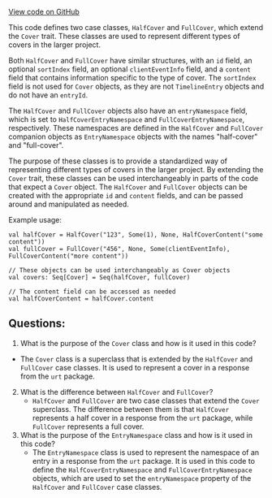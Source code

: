 [View code on GitHub](https://github.com/misbahsy/the-algorithm/product-mixer/core/src/main/scala/com/twitter/product_mixer/core/model/marshalling/response/urt/cover/ShowCover.scala)

This code defines two case classes, `HalfCover` and `FullCover`, which extend the `Cover` trait. These classes are used to represent different types of covers in the larger project. 

Both `HalfCover` and `FullCover` have similar structures, with an `id` field, an optional `sortIndex` field, an optional `clientEventInfo` field, and a `content` field that contains information specific to the type of cover. The `sortIndex` field is not used for `Cover` objects, as they are not `TimelineEntry` objects and do not have an `entryId`. 

The `HalfCover` and `FullCover` objects also have an `entryNamespace` field, which is set to `HalfCoverEntryNamespace` and `FullCoverEntryNamespace`, respectively. These namespaces are defined in the `HalfCover` and `FullCover` companion objects as `EntryNamespace` objects with the names "half-cover" and "full-cover". 

The purpose of these classes is to provide a standardized way of representing different types of covers in the larger project. By extending the `Cover` trait, these classes can be used interchangeably in parts of the code that expect a `Cover` object. The `HalfCover` and `FullCover` objects can be created with the appropriate `id` and `content` fields, and can be passed around and manipulated as needed. 

Example usage:
```
val halfCover = HalfCover("123", Some(1), None, HalfCoverContent("some content"))
val fullCover = FullCover("456", None, Some(clientEventInfo), FullCoverContent("more content"))

// These objects can be used interchangeably as Cover objects
val covers: Seq[Cover] = Seq(halfCover, fullCover)

// The content field can be accessed as needed
val halfCoverContent = halfCover.content
```
## Questions: 
 1. What is the purpose of the `Cover` class and how is it used in this code?
   - The `Cover` class is a superclass that is extended by the `HalfCover` and `FullCover` case classes. It is used to represent a cover in a response from the `urt` package.
2. What is the difference between `HalfCover` and `FullCover`?
   - `HalfCover` and `FullCover` are two case classes that extend the `Cover` superclass. The difference between them is that `HalfCover` represents a half cover in a response from the `urt` package, while `FullCover` represents a full cover.
3. What is the purpose of the `EntryNamespace` class and how is it used in this code?
   - The `EntryNamespace` class is used to represent the namespace of an entry in a response from the `urt` package. It is used in this code to define the `HalfCoverEntryNamespace` and `FullCoverEntryNamespace` objects, which are used to set the `entryNamespace` property of the `HalfCover` and `FullCover` case classes.